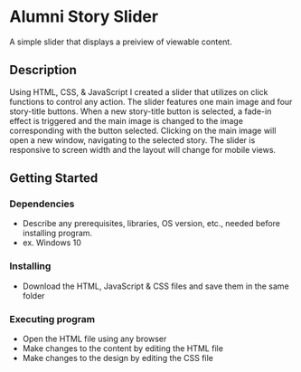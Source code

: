 # Alumni Story Slider

A simple slider that displays a preiview of viewable content.

## Description

Using HTML, CSS, & JavaScript I created a slider that utilizes on click functions to control any action. The slider features one main image and four story-title buttons. When a new story-title button is selected, a fade-in effect is triggered and the main image is changed to the image corresponding with the button selected. Clicking on the main image will open a new window, navigating to the selected story. The slider is responsive to screen width and the layout will change for mobile views. 

## Getting Started

### Dependencies

* Describe any prerequisites, libraries, OS version, etc., needed before installing program.
* ex. Windows 10

### Installing

* Download the HTML, JavaScript & CSS files and save them in the same folder

### Executing program

* Open the HTML file using any browser
* Make changes to the content by editing the HTML file
* Make changes to the design by editing the CSS file
